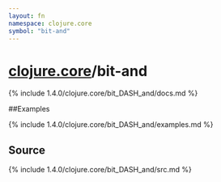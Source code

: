 ```yaml
---
layout: fn
namespace: clojure.core
symbol: "bit-and"
---
```


# [clojure.core](../)/bit-and

{% include 1.4.0/clojure.core/bit_DASH_and/docs.md %}

##Examples

{% include 1.4.0/clojure.core/bit_DASH_and/examples.md %}
## Source
{% include 1.4.0/clojure.core/bit_DASH_and/src.md %}

